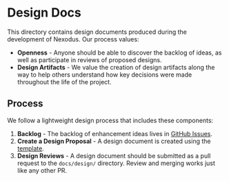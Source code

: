 # Design Docs

This directory contains design documents produced during the development of Nexodus. Our process values:

* **Openness** - Anyone should be able to discover the backlog of ideas, as well as participate in reviews of proposed designs.
* **Design Artifacts** - We value the creation of design artifacts along the way to help others understand how key decisions were made throughout the life of the project.

## Process

We follow a lightweight design process that includes these components:

1. **Backlog** - The backlog of enhancement ideas lives in [GitHub Issues](https://github.com/nexodus-io/nexodus/issues).
2. **Create a Design Proposal** - A design document is created using the [template](TEMPLATE.md).
3. **Design Reviews** - A design document should be submitted as a pull request to the `docs/design/` directory. Review and merging works just like any other PR.
